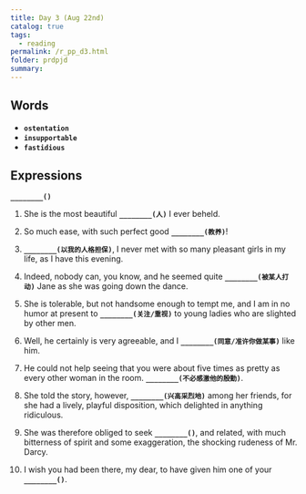 ```yaml
---
title: Day 3 (Aug 22nd)
catalog: true
tags: 
  - reading
permalink: /r_pp_d3.html
folder: prdpjd
summary: 
---
```


## Words

-   <b data-toggle="tooltip" data-original-title="{{site.data.glossary.ostentation}}">`ostentation`</b>
-   <b data-toggle="tooltip" data-original-title="{{site.data.glossary.insupportable}}">`insupportable`</b>
-   <b data-toggle="tooltip" data-original-title="{{site.data.glossary.fastidious}}">`fastidious`</b>


## Expressions

<b data-toggle="tooltip" data-original-title="{{site.data.answers.d03_a}}">`________()`</b>

1.  She is the most beautiful <b data-toggle="tooltip" data-original-title="{{site.data.answers.d03_a}}">`________(人)`</b> I ever beheld.

2.  So much ease, with such perfect good <b data-toggle="tooltip" data-original-title="{{site.data.answers.d03_b}}">`________(教养)`</b>!

3.  <b data-toggle="tooltip" data-original-title="{{site.data.answers.d03_c}}">`________(以我的人格担保)`</b>, I never met with so many pleasant girls in my life, as I have this evening.

4.  Indeed, nobody can, you know, and he seemed quite <b data-toggle="tooltip" data-original-title="{{site.data.answers.d03_d}}">`________(被某人打动)`</b> Jane as she was going down the dance.

5.  She is tolerable, but not handsome enough to tempt me, and I am in no humor at present to <b data-toggle="tooltip" data-original-title="{{site.data.answers.d03_e}}">`________(关注/重视)`</b> to young ladies who are slighted by other men.

6.  Well, he certainly is very agreeable, and I <b data-toggle="tooltip" data-original-title="{{site.data.answers.d03_f}}">`________(同意/准许你做某事)`</b> like him.

7.  He could not help seeing that you were about five times as pretty as every other woman in the room. <b data-toggle="tooltip" data-original-title="{{site.data.answers.d03_g}}">`________(不必感激他的殷勤)`</b>.

8.  She told the story, however, <b data-toggle="tooltip" data-original-title="{{site.data.answers.d03_h}}">`________(兴高采烈地)`</b> among her friends, for she had a lively, playful disposition, which delighted in anything ridiculous.

9.  She was therefore obliged to seek <b data-toggle="tooltip" data-original-title="{{site.data.answers.d03_i}}">`________()`</b>, and related, with much bitterness of spirit and some exaggeration, the shocking rudeness of Mr. Darcy.

10. I wish you had been there, my dear, to have given him one of your <b data-toggle="tooltip" data-original-title="{{site.data.answers.d03_j}}">`________()`</b>.